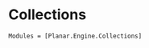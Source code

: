 <!--
category: "api-reference"
difficulty: "advanced"
topics: [api-reference]
last_updated: "2025-10-04"
-->

# Collections

```@autodocs
Modules = [Planar.Engine.Collections]
```
